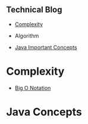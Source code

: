 ## Technical Blog



-  [Complexity](#complexity)
 


- Algorithm
- [Java Important Concepts](#JavaConcepts)


# Complexity
  -  [Big O Notation](https://www.youtube.com/watch?v=v4cd1O4zkGw)
  
# Java Concepts
